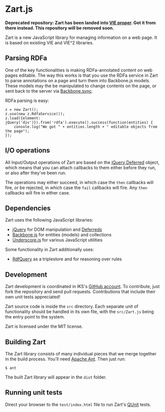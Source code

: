 Zart.js
=======

**Deprecated repository: Zart has been landed into [VIE proper](https://github.com/bergie/VIE). Get it from there instead. This repository will be removed soon.**

Zart is a new JavaScript library for managing information on a web page. It is based on existing VIE and VIE^2 libraries.

## Parsing RDFa

One of the key functionalities is making RDFa-annotated content on web pages editable. The way this works is that you use the RDFa service in Zart to parse annotations on a page and turn them into Backbone.js models. These models may the be manipulated to change contents on the page, or sent back to the server via [Backbone.sync](http://documentcloud.github.com/backbone/#Sync).

RDFa parsing is easy:

    z = new Zart();
    z.use(new z.RdfaService());
    z.load({element: jQuery('div')}).from('rdfa').execute().success(function(entities) {
        console.log("We got " + entities.length + " editable objects from the page");
    });

## I/O operations

All Input/Output operations of Zart are based on the [jQuery Deferred](http://api.jquery.com/category/deferred-object/) object, which means that you can attach callbacks to them either before they run, or also after they've been run.

The operations may either succeed, in which case the `then` callbacks will fire, or be rejected, in which case the `fail` callbacks will fire. Any `then` callbacks will fire in either case.

## Dependencies

Zart uses the following JavaScript libraries:

* [jQuery](http://jquery.com/) for DOM manipulation and [Deferreds](http://api.jquery.com/category/deferred-object/)
* [Backbone.js](http://documentcloud.github.com/backbone/) for entities (models) and collections
* [Underscore.js](http://documentcloud.github.com/underscore/) for various JavaScript utilities

Some functionality in Zart additionally uses:

* [RdfQuery](http://code.google.com/p/rdfquery/) as a triplestore and for reasoning over rules

## Development

Zart development is coordinated in IKS's [GitHub account](https://github.com/IKS/zart.js). To contribute, just fork the repository and send pull requests. Contributions that include their own unit tests appreciated!

Zart source code is inside the `src` directory. Each separate unit of functionality should be handled in its own file, with the `src/Zart.js` being the entry point to the system.

Zart is licensed under the MIT license.

## Building Zart

The Zart library consists of many individual pieces that we merge together in the build process. You'll need [Apache Ant](http://ant.apache.org/). Then just run:

    $ ant

The built Zart library will appear in the `dist` folder.

## Running unit tests

Direct your browser to the `test/index.html` file to run Zart's [QUnit](http://docs.jquery.com/Qunit) tests.
